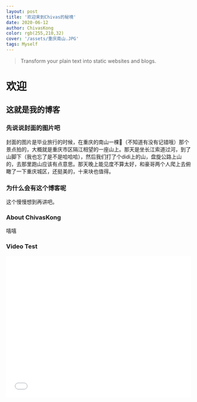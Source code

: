 ```yaml
---
layout: post
title: '欢迎来到Chivas的秘境'
date: 2020-06-12
author: ChivasKong
color: rgb(255,210,32)
cover: '/assets/重庆南山.JPG'
tags: Myself
---
```


> Transform your plain text into static websites and blogs.

# 欢迎

## 这就是我的博客

### 先说说封面的图片吧

封面的图片是毕业旅行的时候，在重庆的南山一棵🌲（不知道有没有记错哦）那个景点拍的，大概就是重庆市区隔江相望的一座山上。那天是坐长江索道过河，到了山脚下（我也忘了是不是哈哈哈），然后我们打了个didi上的山，盘旋公路上山的，去那里跑山应该有点意思。那天晚上能见度不算太好，和豪哥两个人爬上去俯瞰了一下重庆城区，还挺美的，十来块也值得。

### 为什么会有这个博客呢

这个慢慢想到再讲吧。

### About ChivasKong

嘻嘻

### Video Test

<iframe type="text/html" width="100%" height="385" src="/assets/test.mp4" frameborder="0"></iframe>
